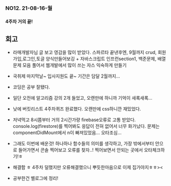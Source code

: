 ### NO12. 21-08-16-월
#### 4주차 거의 끝!

## 회고
- 라매개발자님 글 보고 영감을 많이 받았다. 스파르타 끝낸후엔, 9월까지 crud, 회원가입,로그인,토글 양식만들어보깅 + 자바스크립트 인프런section1, 백준문제, 배열문제 모음 풀어서 웹개발에서 많이 쓰는 자스 익숙하게 만들기
- 국취제 마지막날~ 입사지원도 끝~ 기간은 담달 2월까지...
- 코딩은 공부 잘됐다. 
- 일단 오전에 알고리즘 강의 2개 들었고, 오랜만에 하니까 기억이 새록새록...
- 낮에 버킷리스트 4주차퀴즈 완료했다. 오랜만에 css하니깐 재밌었다.
- 저녁먹고 8시쯤부터 거의 2시간가량 firebase오류로 고통 받았다. console.log(firestore)를 찍어봐도 응답이 전혀 없어서 너무 화가났다. 문제는 componentDidMount에서 n이 빠져있었음... 오타조심... 
- 그래도 이번에 배운것! 하나하나 함수들의 의미를 생각하고, 가장 밖에서부터 안으로 들어가면서 콘솔 찍어보고 오류를 찾자..! 찍어보면서 안되는 곳에서 오타체크하기!ㅎ 
- 해결함 ㅎ 4주차 덜했지만 오류해결했으니 뿌듯한마음으로 이제 집가야지ㅎㅎ><

- 공부한건 벨로그에 정리!